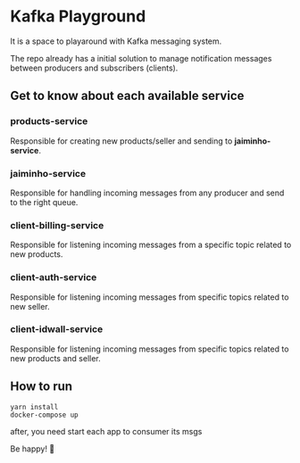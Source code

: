 # Kafka Playground

It is a space to playaround with Kafka messaging system.

The repo already has a initial solution to manage notification messages between producers and subscribers (clients).

## Get to know about each available service

### products-service

Responsible for creating new products/seller and sending to **jaiminho-service**.

### jaiminho-service

Responsible for handling incoming messages from any producer and send to the right queue.

### client-billing-service

Responsible for listening incoming messages from a specific topic related to new products.

### client-auth-service

Responsible for listening incoming messages from specific topics related to new seller.

### client-idwall-service

Responsible for listening incoming messages from specific topics related to new products and seller.

## How to run

```
yarn install
docker-compose up
```

after, you need start each app to consumer its msgs

Be happy! 🍻
